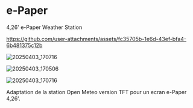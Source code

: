 # e-Paper
4,26'  e-Paper  Weather Station


https://github.com/user-attachments/assets/fc35705b-1e6d-43ef-bfa4-6b481375c12b

![20250403_170716](https://github.com/user-attachments/assets/45c2fbd8-6d54-439d-b04d-2ebe3b0a5178)


![20250403_170506](https://github.com/user-attachments/assets/31166e1a-88a2-40b0-8aa5-4a55e104ecf9)


![20250403_170716](https://github.com/user-attachments/assets/39b5b4ff-a153-49bc-8d4f-262127c385c2)


Adaptation de la station Open Meteo version TFT pour un ecran e-Paper 4,26'.


